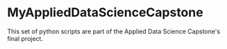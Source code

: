 # MyAppliedDataScienceCapstone

This set of python scripts are part of the Applied Data Science Capstone's final project.
